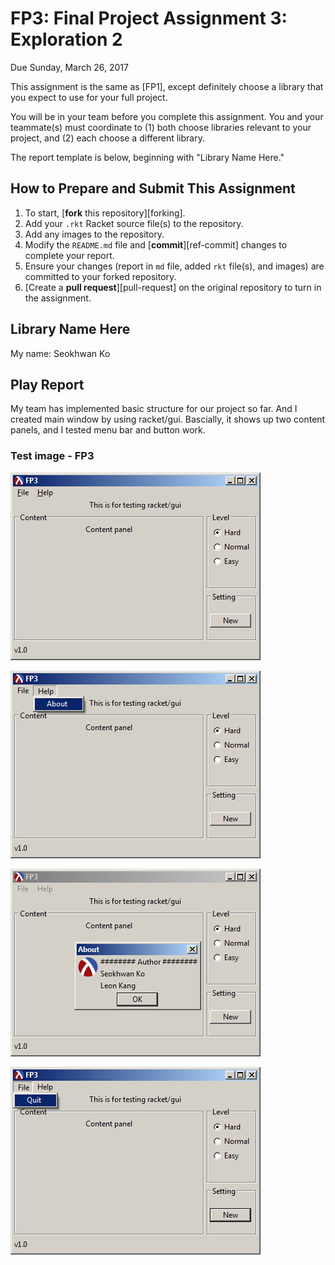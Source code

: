 # FP3: Final Project Assignment 3: Exploration 2
Due Sunday, March 26, 2017

This assignment is the same as [FP1], except definitely choose a library that you expect to use for your full project.

You will be in your team before you complete this assignment. You and your teammate(s) must coordinate to (1) both choose libraries relevant to your project, and (2) each choose a different library.

The report template is below, beginning with "Library Name Here."

## How to Prepare and Submit This Assignment

1. To start, [**fork** this repository][forking]. 
1. Add your `.rkt` Racket source file(s) to the repository. 
1. Add any images to the repository.
1. Modify the `README.md` file and [**commit**][ref-commit] changes to complete your report.
1. Ensure your changes (report in `md` file, added `rkt` file(s), and images) are committed to your forked repository.
1. [Create a **pull request**][pull-request] on the original repository to turn in the assignment.

## Library Name Here
My name: Seokhwan Ko


## Play Report

My team has implemented basic structure for our project so far. And I created main window by using racket/gui.
Bascially, it shows up two content panels, and I tested menu bar and button work.


### Test image - FP3
![test image](/FP3_img_01.png?raw=true "test image")

![test image](/FP3_img_02.png?raw=true "test image")

![test image](/FP3_img_03.png?raw=true "test image")

![test image](/FP3_img_04.png?raw=true "test image")
